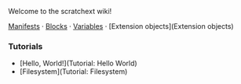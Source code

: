 Welcome to the scratchext wiki!

[Manifests](Manifests) · [Blocks](Blocks) · [Variables](Variables) · [Extension objects](Extension objects)

### Tutorials

* [Hello, World!](Tutorial: Hello World)
* [Filesystem](Tutorial: Filesystem)
